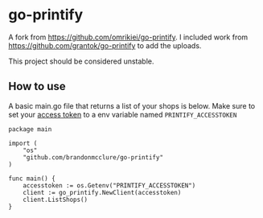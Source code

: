 # go-printify

A fork from <https://github.com/omrikiei/go-printify>. I included work from <https://github.com/grantok/go-printify> to add the uploads.

This project should be considered unstable.

## How to use

A basic main.go file that returns a list of your shops is below. Make sure to set your [access token](https://developers.printify.com/#authentication) to a env variable named `PRINTIFY_ACCESSTOKEN`

```
package main

import (
    "os"
    "github.com/brandonmcclure/go-printify"
)

func main() {
	accesstoken := os.Getenv("PRINTIFY_ACCESSTOKEN")
	client := go_printify.NewClient(accesstoken)
	client.ListShops()
}
```